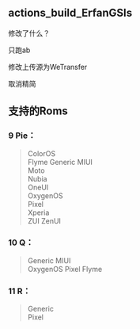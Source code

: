 ## actions_build_ErfanGSIs

修改了什么？

只跑ab

修改上传源为WeTransfer

取消精简

## 支持的Roms

### 9 Pie： ### 
> ColorOS	
Flyme
Generic
MIUI	
Moto	
Nubia	
OneUI	
OxygenOS	
Pixel	
Xperia	
ZUI	
ZenUI
### 10 Q： ###
> Generic
MIUI	
OxygenOS
Pixel
Flyme
### 11 R： ##
> Generic	
Pixel
